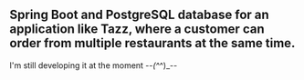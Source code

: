 ## Spring Boot and PostgreSQL database for an application like Tazz, where a customer can order from multiple restaurants at the same time. 
I'm still developing it at the moment --_(^_^)_--
